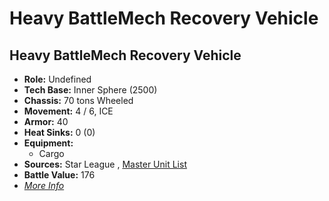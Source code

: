 # Heavy BattleMech Recovery Vehicle 

## Heavy BattleMech Recovery Vehicle 

- **Role:** Undefined 
- **Tech Base:** Inner Sphere (2500) 
- **Chassis:** 70 tons Wheeled 
- **Movement:** 4 / 6, ICE 
- **Armor:** 40 
- **Heat Sinks:** 0 (0) 
- **Equipment:** 
  - Cargo 
- **Sources:** Star League , [Master Unit List](http://masterunitlist.info/Unit/Details/1429) 
- **Battle Value:** 176 
- [*More Info*](heavy_battlemech_recovery_vehicle/heavy_battlemech_recovery_vehicle.md) 

